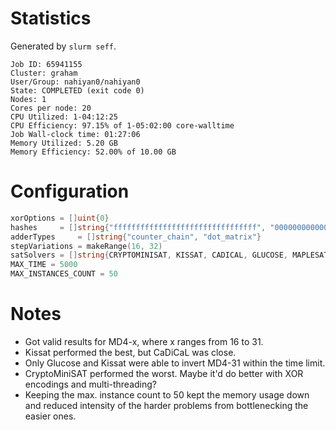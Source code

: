 # Statistics 

Generated by `slurm seff`.

```
Job ID: 65941155
Cluster: graham
User/Group: nahiyan0/nahiyan0
State: COMPLETED (exit code 0)
Nodes: 1
Cores per node: 20
CPU Utilized: 1-04:12:25
CPU Efficiency: 97.15% of 1-05:02:00 core-walltime
Job Wall-clock time: 01:27:06
Memory Utilized: 5.20 GB
Memory Efficiency: 52.00% of 10.00 GB
```

# Configuration

```go
xorOptions = []uint{0}
hashes     = []string{"ffffffffffffffffffffffffffffffff", "00000000000000000000000000000000"}
adderTypes     = []string{"counter_chain", "dot_matrix"}
stepVariations = makeRange(16, 32)
satSolvers = []string{CRYPTOMINISAT, KISSAT, CADICAL, GLUCOSE, MAPLESAT}
MAX_TIME = 5000
MAX_INSTANCES_COUNT = 50
```

# Notes

- Got valid results for MD4-x, where x ranges from 16 to 31.
- Kissat performed the best, but CaDiCaL was close.
- Only Glucose and Kissat were able to invert MD4-31 within the time limit.
- CryptoMiniSAT performed the worst. Maybe it'd do better with XOR encodings and multi-threading?
- Keeping the max. instance count to 50 kept the memory usage down and reduced intensity of the harder problems from bottlenecking the easier ones.
